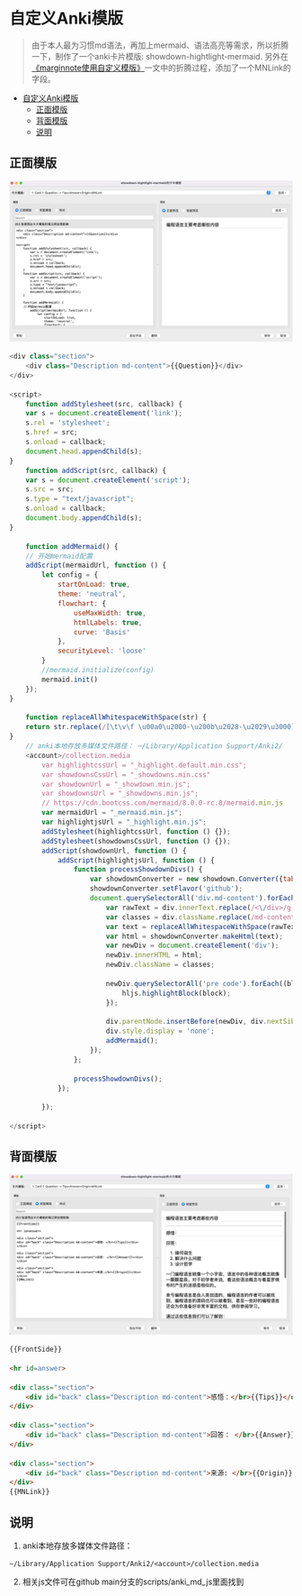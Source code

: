# 自定义Anki模版

> 由于本人最为习惯md语法，再加上mermaid、语法高亮等需求，所以折腾一下，制作了一个anki卡片模版: showdown-hightlight-mermaid. 另外在[《marginnote使用自定义模版》](../workflows/marginnote_anki.md)一文中的折腾过程，添加了一个MNLink的字段。

<!--ts-->
* [自定义Anki模版](#自定义anki模版)
   * [正面模版](#正面模版)
   * [背面模版](#背面模版)
   * [说明](#说明)

<!-- Created by https://github.com/ekalinin/github-markdown-toc -->
<!-- Added by: runner, at: Thu Sep 15 12:43:12 UTC 2022 -->

<!--te-->

## 正面模版

![image-20220606234758347](https://raw.githubusercontent.com/KuanHsiaoKuo/writing_materials/main/imgs/image-20220606234758347.png)

```javascript
<div class="section">
    <div class="Description md-content">{{Question}}</div>
</div>

<script>
    function addStylesheet(src, callback) {
    var s = document.createElement('link');
    s.rel = 'stylesheet';
    s.href = src;
    s.onload = callback;
    document.head.appendChild(s);
}
    function addScript(src, callback) {
    var s = document.createElement('script');
    s.src = src;
    s.type = "text/javascript";
    s.onload = callback;
    document.body.appendChild(s);
}

    function addMermaid() {
    // 开始mermaid配置
    addScript(mermaidUrl, function () {
        let config = {
            startOnLoad: true,
            theme: 'neutral',
            flowchart: {
                useMaxWidth: true,
                htmlLabels: true,
                curve: 'Basis'
            },
            securityLevel: 'loose'
        }
        //mermaid.initialize(config)
        mermaid.init()
    });
}

    function replaceAllWhitespaceWithSpace(str) {
    return str.replace(/[\t\v\f \u00a0\u2000-\u200b\u2028-\u2029\u3000]/g, ' ');
}
    // anki本地存放多媒体文件路径： ~/Library/Application Support/Anki2/
    <account>/collection.media
        var highlightcssUrl = "_highlight.default.min.css";
        var showdownsCssUrl = "_showdowns.min.css"
        var showdownUrl = "_showdown.min.js";
        var showdownsUrl = "_showdowns.min.js";
        // https://cdn.bootcss.com/mermaid/8.0.0-rc.8/mermaid.min.js
        var mermaidUrl = "_mermaid.min.js";
        var highlightjsUrl = "_highlight.min.js";
        addStylesheet(highlightcssUrl, function () {});
        addStylesheet(showdownsCssUrl, function () {});
        addScript(showdownUrl, function () {
            addScript(highlightjsUrl, function () {
                function processShowdownDivs() {
                    var showdownConverter = new showdown.Converter({tables: true}); // 打开表格支持
                    showdownConverter.setFlavor('github');
                    document.querySelectorAll('div.md-content').forEach((div) => {
                        var rawText = div.innerText.replace(/<\/div>/g, ""); // div.innerHTML.replace(/<\/div>/g, ""); //innerText;
                        var classes = div.className.replace(/md-content/g, "");
                        var text = replaceAllWhitespaceWithSpace(rawText); //.replace(/<br>|<div>/g, "\n");
                        var html = showdownConverter.makeHtml(text);
                        var newDiv = document.createElement('div');
                        newDiv.innerHTML = html;
                        newDiv.className = classes;

                        newDiv.querySelectorAll('pre code').forEach((block) => {
                            hljs.highlightBlock(block);
                        });

                        div.parentNode.insertBefore(newDiv, div.nextSibling);
                        div.style.display = 'none';
                        addMermaid();
                    });
                };

                processShowdownDivs();
            });

        });

</script>
```

## 背面模版

![image-20220606234940109](https://raw.githubusercontent.com/KuanHsiaoKuo/writing_materials/main/imgs/image-20220606234940109.png)

```html
{{FrontSide}}

<hr id=answer>

<div class="section">
    <div id="back" class="Description md-content">感悟：</br>{{Tips}}</div>
</div>

<div class="section">
    <div id="back" class="Description md-content">回答： </br>{{Answer}}</div>
</div>

<div class="section">
    <div id="back" class="Description md-content">来源: </br>{{Origin}}</div>
</div>
{{MNLink}}
```

## 说明

1. anki本地存放多媒体文件路径：

```shell
~/Library/Application Support/Anki2/<account>/collection.media
```

2. 相关js文件可在github main分支的scripts/anki_md_js里面找到
